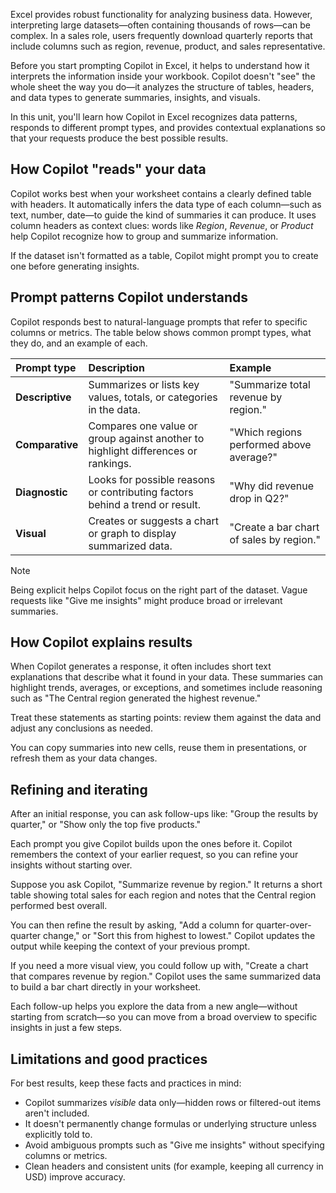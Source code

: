 Excel provides robust functionality for analyzing business data. However, interpreting large datasets—often containing thousands of rows—can be complex. In a sales role, users frequently download quarterly reports that include columns such as region, revenue, product, and sales representative.

Before you start prompting Copilot in Excel, it helps to understand how it interprets the information inside your workbook. Copilot doesn't "see" the whole sheet the way you do—it analyzes the structure of tables, headers, and data types to generate summaries, insights, and visuals.

In this unit, you'll learn how Copilot in Excel recognizes data patterns, responds to different prompt types, and provides contextual explanations so that your requests produce the best possible results.

## How Copilot "reads" your data

Copilot works best when your worksheet contains a clearly defined table with headers. It automatically infers the data type of each column—such as text, number, date—to guide the kind of summaries it can produce. It uses column headers as context clues: words like *Region*, *Revenue*, or *Product* help Copilot recognize how to group and summarize information.

If the dataset isn't formatted as a table, Copilot might prompt you to create one before generating insights.

## Prompt patterns Copilot understands

Copilot responds best to natural-language prompts that refer to specific columns or metrics. The table below shows common prompt types, what they do, and an example of each.

| **Prompt type** | **Description** | **Example** |
|:----------------|:----------------|:-------------|
| **Descriptive** | Summarizes or lists key values, totals, or categories in the data. | "Summarize total revenue by region." |
| **Comparative** | Compares one value or group against another to highlight differences or rankings. | "Which regions performed above average?" |
| **Diagnostic** | Looks for possible reasons or contributing factors behind a trend or result. | "Why did revenue drop in Q2?" |
| **Visual** | Creates or suggests a chart or graph to display summarized data. | "Create a bar chart of sales by region." |

>[!NOTE]
>Being explicit helps Copilot focus on the right part of the dataset. Vague requests like "Give me insights" might produce broad or irrelevant summaries.

## How Copilot explains results

When Copilot generates a response, it often includes short text explanations that describe what it found in your data. These summaries can highlight trends, averages, or exceptions, and sometimes include reasoning such as "The Central region generated the highest revenue."

Treat these statements as starting points: review them against the data and adjust any conclusions as needed.

You can copy summaries into new cells, reuse them in presentations, or refresh them as your data changes.

## Refining and iterating

After an initial response, you can ask follow-ups like: "Group the results by quarter," or "Show only the top five products."

Each prompt you give Copilot builds upon the ones before it. Copilot remembers the context of your earlier request, so you can refine your insights without starting over.

Suppose you ask Copilot, "Summarize revenue by region." It returns a short table showing total sales for each region and notes that the Central region performed best overall.

You can then refine the result by asking, "Add a column for quarter-over-quarter change," or "Sort this from highest to lowest." Copilot updates the output while keeping the context of your previous prompt.

If you need a more visual view, you could follow up with, "Create a chart that compares revenue by region." Copilot uses the same summarized data to build a bar chart directly in your worksheet.

Each follow-up helps you explore the data from a new angle—without starting from scratch—so you can move from a broad overview to specific insights in just a few steps.

## Limitations and good practices

For best results, keep these facts and practices in mind:

- Copilot summarizes *visible* data only—hidden rows or filtered-out items aren't included.
- It doesn't permanently change formulas or underlying structure unless explicitly told to.
- Avoid ambiguous prompts such as "Give me insights" without specifying columns or metrics.
- Clean headers and consistent units (for example, keeping all currency in USD) improve accuracy.
